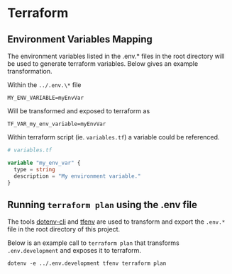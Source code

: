 # Terraform

## Environment Variables Mapping

The environment variables listed in the .env.\* files in the root directory will be used to generate
terraform variables. Below gives an example transformation.

Within the `../.env.\*` file

```env
MY_ENV_VARIABLE=myEnvVar
```

Will be transformed and exposed to terraform as

```env
TF_VAR_my_env_variable=myEnvVar
```

Within terraform script (ie. `variables.tf`) a variable could be referenced.

```terraform
# variables.tf

variable "my_env_var" {
  type = string
  description = "My environment variable."
}
```

## Running `terraform plan` using the .env file

The tools [dotenv-cli](https://github.com/entropitor/dotenv-cli#readme) and [tfenv](https://github.com/cloudposse/tfenv/releases/tag/0.4.0) are used to transform and export the `.env.*` file
in the root directory of this project.

Below is an example call to `terraform plan` that transforms `.env.development` and exposes it to terraform.

```shell
dotenv -e ../.env.development tfenv terraform plan
```

